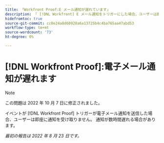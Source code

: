 ```yaml
---
title: 「Workfront Proof:E メール通知が遅れています」
description: 「 [!DNL Workfront] E メール通知をトリガーにした場合、ユーザーは即座に通知を受け取りません。 通知は数時間遅れるかもしれません」
hidefromtoc: true
source-git-commit: cc0e24a8d60928a6a13725b4c4ba765aa47abd53
workflow-type: tm+mt
source-wordcount: '73'
ht-degree: 0%

---
```



# [!DNL Workfront Proof]:電子メール通知が遅れます

>[!NOTE]
>
>この問題は 2022 年 10 月 7 日に修正されました。

イベントが [!DNL Workfront Proof] トリガーが電子メール通知を送信した場合、ユーザーは即座に通知を受け取りません。 通知が数時間遅れる場合があります。

_最初の報告は 2022 年 8 月 23 日です。_

